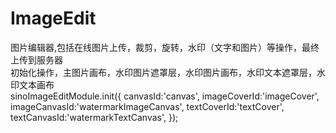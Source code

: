 # ImageEdit
图片编辑器,包括在线图片上传，裁剪，旋转，水印（文字和图片）等操作，最终上传到服务器<br>
    初始化操作，主图片画布，水印图片遮罩层，水印图片画布，水印文本遮罩层，水印文本画布<br>
        sinoImageEditModule.init({
            canvasId:'canvas',
            imageCoverId:'imageCover',
            imageCanvasId:'watermarkImageCanvas',
            textCoverId:'textCover',
            textCanvasId:'watermarkTextCanvas',
        });
